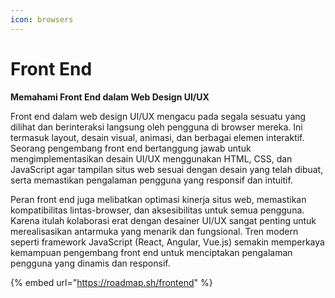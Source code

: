 ```yaml
---
icon: browsers
---
```


# Front End

**Memahami Front End dalam Web Design UI/UX**

Front end dalam web design UI/UX mengacu pada segala sesuatu yang dilihat dan berinteraksi langsung oleh pengguna di browser mereka. Ini termasuk layout, desain visual, animasi, dan berbagai elemen interaktif. Seorang pengembang front end bertanggung jawab untuk mengimplementasikan desain UI/UX menggunakan HTML, CSS, dan JavaScript agar tampilan situs web sesuai dengan desain yang telah dibuat, serta memastikan pengalaman pengguna yang responsif dan intuitif.

Peran front end juga melibatkan optimasi kinerja situs web, memastikan kompatibilitas lintas-browser, dan aksesibilitas untuk semua pengguna. Karena itulah kolaborasi erat dengan desainer UI/UX sangat penting untuk merealisasikan antarmuka yang menarik dan fungsional. Tren modern seperti framework JavaScript (React, Angular, Vue.js) semakin memperkaya kemampuan pengembang front end untuk menciptakan pengalaman pengguna yang dinamis dan responsif.

{% embed url="https://roadmap.sh/frontend" %}

